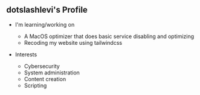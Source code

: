 ## dotslashlevi's Profile
- I'm learning/working on
  - A MacOS optimizer that does basic service disabling and optimizing
  - Recoding my website using tailwindcss
  
- Interests
  - Cybersecurity
  - System administration
  - Content creation
  - Scripting
